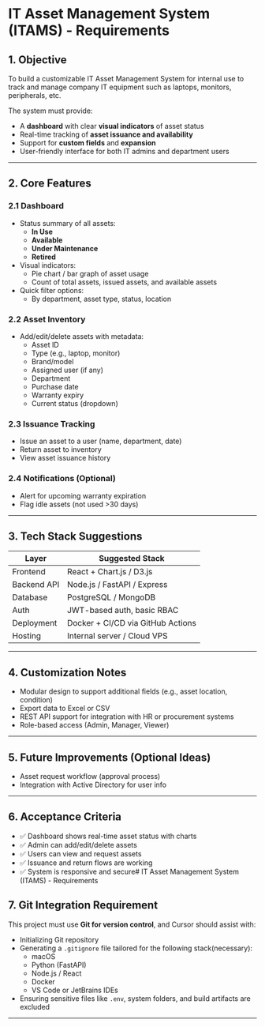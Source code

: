 # IT Asset Management System (ITAMS) - Requirements

## 1. Objective

To build a customizable IT Asset Management System for internal use to track and manage company IT equipment such as laptops, monitors, peripherals, etc.

The system must provide:
- A **dashboard** with clear **visual indicators** of asset status
- Real-time tracking of **asset issuance and availability**
- Support for **custom fields** and **expansion**
- User-friendly interface for both IT admins and department users

---

## 2. Core Features

### 2.1 Dashboard
- Status summary of all assets:
  - **In Use**
  - **Available**
  - **Under Maintenance**
  - **Retired**
- Visual indicators:
  - Pie chart / bar graph of asset usage
  - Count of total assets, issued assets, and available assets
- Quick filter options:
  - By department, asset type, status, location

### 2.2 Asset Inventory
- Add/edit/delete assets with metadata:
  - Asset ID
  - Type (e.g., laptop, monitor)
  - Brand/model
  - Assigned user (if any)
  - Department
  - Purchase date
  - Warranty expiry
  - Current status (dropdown)

### 2.3 Issuance Tracking
- Issue an asset to a user (name, department, date)
- Return asset to inventory
- View asset issuance history

### 2.4 Notifications (Optional)
- Alert for upcoming warranty expiration
- Flag idle assets (not used >30 days)

---

## 3. Tech Stack Suggestions

| Layer            | Suggested Stack                    |
|------------------|------------------------------------|
| Frontend         | React + Chart.js / D3.js           |
| Backend API      | Node.js / FastAPI / Express        |
| Database         | PostgreSQL / MongoDB               |
| Auth             | JWT-based auth, basic RBAC         |
| Deployment       | Docker + CI/CD via GitHub Actions  |
| Hosting          | Internal server / Cloud VPS        |

---

## 4. Customization Notes
- Modular design to support additional fields (e.g., asset location, condition)
- Export data to Excel or CSV
- REST API support for integration with HR or procurement systems
- Role-based access (Admin, Manager, Viewer)

---

## 5. Future Improvements (Optional Ideas)
- Asset request workflow (approval process)
- Integration with Active Directory for user info

---

## 6. Acceptance Criteria

- ✅ Dashboard shows real-time asset status with charts
- ✅ Admin can add/edit/delete assets
- ✅ Users can view and request assets
- ✅ Issuance and return flows are working
- ✅ System is responsive and secure# IT Asset Management System (ITAMS) - Requirements


## 7. Git Integration Requirement

This project must use **Git for version control**, and Cursor should assist with:
- Initializing Git repository
- Generating a `.gitignore` file tailored for the following stack(necessary):
  - macOS
  - Python (FastAPI)
  - Node.js / React
  - Docker
  - VS Code or JetBrains IDEs
- Ensuring sensitive files like `.env`, system folders, and build artifacts are excluded

---